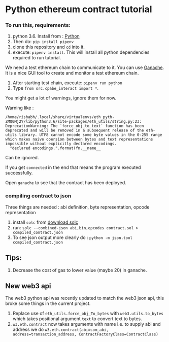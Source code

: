 # Python ethereum contract tutorial

### To run this, requirements:

1. python 3.6. Install from : [Python](https://www.python.org/downloads/)
2. Then do: `pip install pipenv`
3. clone this repository and `cd` into it.
4. execute: `pipenv install`. This will install all python dependencies required to run tutorial.

We need a test ethereum chain to communicate to it.
You can use [Ganache](http://truffleframework.com/ganache/). It is a nice GUI tool to create and monitor a test ethereum chain.

1. After starting test chain, execute: `pipenv run python`
2. Type `from src.cpabe_interact import *`.

You might get a lot of warnings, ignore them for now.

Warning like : 
```
/home/rishabh/.local/share/virtualenvs/eth_pyth-ZMQ0Mj2Y/lib/python3.6/site-packages/eth_utils/string.py:23: DeprecationWarning: The `force_obj_to_text` function has been deprecated and will be removed in a subsequent release of the eth-utils library. UTF8 cannot encode some byte values in the 0-255 range which makes naive coersion between bytes and text representations impossible without explicitly declared encodings.
  "declared encodings.".format(fn.__name__
```
Can be ignored.

If you get `connected` in the end that means the program executed successfully.

Open `ganache` to see that the contract has been deployed.

### compiling contract to json
Three things are needed : abi definition, byte representation, opcode representation
1. install `solc` from [download solc](http://solidity.readthedocs.io/en/v0.4.21/installing-solidity.html)
2. run: `solc --combined-json abi,bin,opcodes contract.sol > compiled_contract.json`
3. To see json output more clearly do : `python -m json.tool compiled_contract.json`

## Tips:
1. Decrease the cost of gas to lower value (maybe 20) in ganache.

## New web3 api
The web3 python api was recently updated to match the web3 json api, this broke some things in the current project.
1. Replace use of `eth_utils.force_obj_To_bytes` with `web3.utils.to_bytes` which takes positional argument `text` to convert text to bytes.
2. `w3.eth.contract` now takes arguments with name i.e. to supply abi and address we do `w3.eth.contract(abi=som_abi, address=transaction_address, ContractFactoryClass=ContractClass)`
